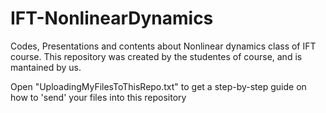 # IFT-NonlinearDynamics
Codes, Presentations and contents about Nonlinear dynamics class of IFT course. 
This repository was created by the studentes of course, and is mantained by us.

Open "UploadingMyFilesToThisRepo.txt" to get a step-by-step guide on how to 'send' your
files into this repository

